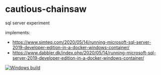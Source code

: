 # cautious-chainsaw
sql server experiment

implements:

- https://www.simteq.com/2020/05/14/running-microsoft-sql-server-2019-developer-edition-in-a-docker-windows-container/
- https://www.dabbler.dk/index.php/2020/05/14/running-microsoft-sql-server-2019-developer-edition-in-a-docker-windows-container/

[![Windows build](https://github.com/mprins/cautious-chainsaw/actions/workflows/sqlserver-windows.yml/badge.svg)](https://github.com/mprins/cautious-chainsaw/actions/workflows/sqlserver-windows.yml)
